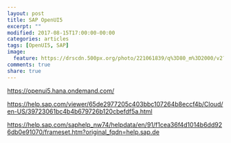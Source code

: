 ```yaml
---
layout: post
title: SAP OpenUI5
excerpt: ""
modified: 2017-08-15T17:00:00-00:00
categories: articles
tags: [OpenUI5, SAP]
image:
  feature: https://drscdn.500px.org/photo/221061839/q%3D80_m%3D2000/v2?user_id=15281525&webp=true&sig=cea61d6f5a9f4e63ff8218dc2ec0caa08e293b442461e33a480368ac6c2cacad
comments: true
share: true
---
```


https://openui5.hana.ondemand.com/

https://help.sap.com/viewer/65de2977205c403bbc107264b8eccf4b/Cloud/en-US/39723061bc4b4b679726b120cbefdf5a.html

https://help.sap.com/saphelp_nw74/helpdata/en/91/f1cea36f4d1014b6dd926db0e91070/frameset.htm?original_fqdn=help.sap.de
